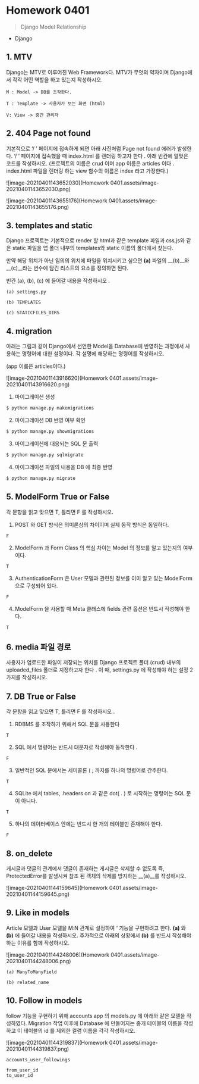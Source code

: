# Homework 0401

> Django Model Relationship



* Django





## 1. MTV

Django는 MTV로 이루어진 Web Framework다. MTV가 무엇의 약자이며 Django에서 각각 어떤 역할을 하고 있는지 작성하시오.



```
M : Model -> DB를 조작한다.

T : Template -> 사용자가 보는 화면 (html)

V: View -> 중간 관리자
```





## 2. 404 Page not found

기본적으로 ‘/ ’ 페이지에 접속하게 되면 아래 사진처럼 Page not found 에러가 발생한다. ‘/ ’ 페이지에 접속했을 때 index.html 를 렌더링 하고자 한다 . 아래 빈칸에 알맞은 코드를 작성하시오. (프로젝트의 이름은 crud 이며 app 이름은 articles 이다 . index.html 파일을 렌더링 하는 view 함수의 이름은 index 라고 가정한다.)

![image-20210401143652030](Homework 0401.assets/image-20210401143652030.png)

![image-20210401143655176](Homework 0401.assets/image-20210401143655176.png)









## 3. templates and static

Django 프로젝트는 기본적으로 render 할 html과 같은 template 파일과 css,js와 같은 static 파일을 앱 폴더 내부의 templates와 static 이름의 폴더에서 찾는다.

만약 해당 위치가 아닌 임의의 위치에 파일을 위치시키고 싶으면 __(a)__ 파일의 __(b)__와 __(c)__라는 변수에 담긴 리스트의 요소를 정의하면 된다. 

빈칸 (a), (b), (c) 에 들어갈 내용을 작성하시오 .



```
(a) settings.py

(b) TEMPLATES

(c) STATICFILES_DIRS
```





## 4. migration

아래는 그림과 같이 Django에서 선언한 Model을 Database에 반영하는 과정에서 사용하는 명령어에 대한 설명이다. 각 설명에 해당하는 명령어를 작성하시오.

(app 이름은 articles이다.)

![image-20210401143916620](Homework 0401.assets/image-20210401143916620.png)

1) 마이그레이션 생성

```bash
$ python manage.py makemigrations
```



2) 마이그레이션 DB 반영 여부 확인

```bash
$ python manage.py showmigrations
```



3) 마이그레이션에 대응되는 SQL 문 출력

```bash
$ python manage.py sqlmigrate
```



4) 마이그레이션 파일의 내용을 DB 에 최종 반영

```bash
$ python manage.py migrate
```











## 5. ModelForm True or False

각 문항을 읽고 맞으면 T, 틀리면 F 를 작성하시오.

1) POST 와 GET 방식은 의미론상의 차이이며 실제 동작 방식은 동일하다.

```
F
```



2) ModelForm 과 Form Class 의 핵심 차이는 Model 의 정보를 알고 있는지의 여부이다.

```
T
```



3) AuthenticationForm 은 User 모델과 관련된 정보를 이미 알고 있는 ModelForm 으로 구성되어 있다.

```
F
```



4) ModelForm 을 사용할 때 Meta 클래스에 fields 관련 옵션은 반드시 작성해야 한다.

```
T
```









## 6. media 파일 경로

사용자가 업로드한 파일이 저장되는 위치를 Django 프로젝트 폴더 (crud) 내부의 uploaded_files 폴더로 지정하고자 한다 . 이 때, settings.py 에 작성해야 하는 설정 2가지를 작성하시오.







## 7. DB True or False

각 문항을 읽고 맞으면 T, 틀리면 F 를 작성하시오 .

1) RDBMS 를 조작하기 위해서 SQL 문을 사용한다

```
T
```



2) SQL 에서 명령어는 반드시 대문자로 작성해야 동작한다 .

```
F
```



3) 일반적인 SQL 문에서는 세미콜론 ( ; 까지를 하나의 명령어로 간주한다.

```
T
```



4) SQLite 에서 tables, .headers on 과 같은 dot( . ) 로 시작하는 명령어는 SQL 문이 아니다.

```
T
```



5) 하나의 데이터베이스 안에는 반드시 한 개의 테이블만 존재해야 한다.

```
F
```







## 8. on_delete

게시글과 댓글의 관계에서 댓글이 존재하는 게시글은 삭제할 수 없도록 즉, ProtectedError를 발생시켜 참조 된 객체의 삭제를 방지하는 __(a)__를 작성하시오.

![image-20210401144159645](Homework 0401.assets/image-20210401144159645.png)













## 9. Like in models

Article 모델과 User 모델을 M:N 관계로 설정하여 ‘ 기능을 구현하려고 한다. __(a)__ 와 __(b)__ 에 들어갈 내용을 작성하시오. 추가적으로 아래의 상황에서 __(b)__ 를 반드시 작성해야 하는 이유를 함께 작성하시오.

![image-20210401144248006](Homework 0401.assets/image-20210401144248006.png)



```
(a) ManyToManyField

(b) related_name
```







## 10. Follow in models

follow 기능을 구현하기 위해 accounts app 의 models.py 에 아래와 같은 모델을 작성하였다. Migration 작업 이후에 Database 에 만들어지는 중개 테이블의 이름을 작성하고 이 테이블의 id 를 제외한 컬럼 이름을 각각 작성하시오.

![image-20210401144319837](Homework 0401.assets/image-20210401144319837.png)





```
accounts_user_followings

from_user_id
to_user_id
```


